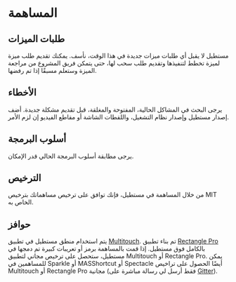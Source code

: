 # المساهمة

## طلبات الميزات

مستطيل لا يقبل أي طلبات ميزات جديدة في هذا الوقت، نأسف. يمكنك تقديم طلب ميزة لميزة تخطط لتنفيذها وتقديم طلب سحب لها، حتى يتمكن فريق المشروع من مراجعة الميزة وستعلم مسبقًا إذا تم رفضها.

## الأخطاء

يرجى البحث في المشاكل الحالية، المفتوحة والمغلقة، قبل تقديم مشكلة جديدة. أضف إصدار مستطيل وإصدار نظام التشغيل، واللقطات الشاشة أو مقاطع الفيديو إن لزم الأمر.

## أسلوب البرمجة

يرجى مطابقة أسلوب البرمجة الحالي قدر الإمكان.

## الترخيص

من خلال المساهمة في مستطيل، فإنك توافق على ترخيص مساهماتك بترخيص MIT الخاص به.

## حوافز

يتم استخدام منطق مستطيل في تطبيق [Multitouch](https://multitouch.app). تم بناء تطبيق [Rectangle Pro](https://rectangleapp.com/pro) بالكامل فوق مستطيل. إذا قمت بالمساهمة برمز أو تعريبات كبيرة تم دمجها في مستطيل، ستحصل على ترخيص مجاني لتطبيق Multitouch أو Rectangle Pro. يمكن للمساهمين في Sparkle أو MASShortcut أو Spectacle أيضًا الحصول على تراخيص Multitouch أو Rectangle Pro مجانية (فقط أرسل لي رسالة مباشرة على [Gitter](https://gitter.im)).